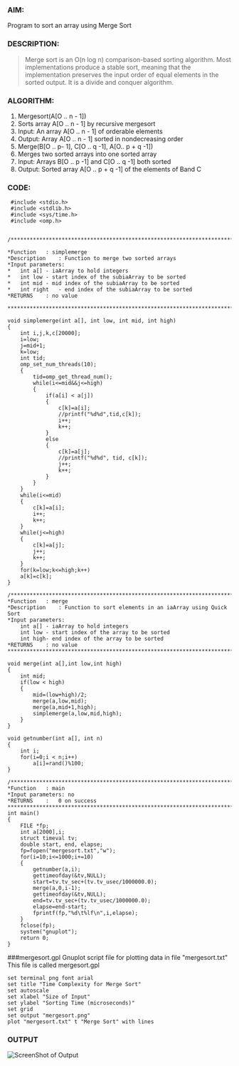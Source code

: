 ### AIM: 
Program to sort an array using Merge Sort

### DESCRIPTION: 
>Merge sort is an O(n log n) comparison-based sorting algorithm. Most implementations produce a stable sort, meaning that the implementation preserves the input order of equal elements in the sorted output. It is a divide and conquer algorithm.

### ALGORITHM:

1. Mergesort(A[O .. n - 1])
2. Sorts array A[O .. n - 1] by recursive mergesort
3. Input: An array A[O .. n - 1] of orderable elements
4. Output: Array A[O .. n - 1] sorted in nondecreasing order
5. Merge(B[O .. p- 1], C[O .. q -1], A[O.. p + q -1])
6. Merges two sorted arrays into one sorted array
7. Input: Arrays B[O .. p -1] and C[O .. q -1] both sorted
8. Output: Sorted array A[O .. p + q -1] of the elements of Band C


### CODE:
	 #include <stdio.h>
	 #include <stdlib.h>
	 #include <sys/time.h>
	 #include <omp.h>


	/******************************************************************************

	*Function	: simplemerge
	*Description	: Function to merge two sorted arrays
	*Input parameters:
	*	int a[] - iaArray to hold integers
	*	int low	- start index of the subiaArray to be sorted
	*	int mid	- mid index of the subiaArray to be sorted
	*	int right	- end index of the subiaArray to be sorted
	*RETURNS	: no value

	******************************************************************************/

	void simplemerge(int a[], int low, int mid, int high) 
	{ 
		int i,j,k,c[20000]; 
		i=low; 
		j=mid+1; 
		k=low; 
		int tid; 
		omp_set_num_threads(10); 
		{ 
			tid=omp_get_thread_num(); 
			while(i<=mid&&j<=high) 
			{ 
				if(a[i] < a[j]) 
				{ 
					c[k]=a[i]; 
					//printf("%d%d",tid,c[k]); 
					i++; 
					k++; 	 
				} 
				else 
				{ 
					c[k]=a[j]; 
					//printf("%d%d", tid, c[k]); 
					j++; 
					k++; 			 
				} 
			} 
		} 
		while(i<=mid) 
		{ 
			c[k]=a[i]; 
			i++; 
			k++; 
		} 
		while(j<=high) 
		{ 
			c[k]=a[j]; 
			j++; 
			k++; 
		} 
		for(k=low;k<=high;k++) 
		a[k]=c[k]; 
	} 

	/******************************************************************************
	*Function	: merge
	*Description	: Function to sort elements in an iaArray using Quick Sort
	*Input parameters:
		int a[] - iaArray to hold integers
		int low	- start index of the array to be sorted
		int high- end index of the array to be sorted
	*RETURNS	: no value
	******************************************************************************/

	void merge(int a[],int low,int high) 
	{ 
		int mid; 
		if(low < high) 
		{ 
			mid=(low+high)/2; 
			merge(a,low,mid); 
			merge(a,mid+1,high); 
			simplemerge(a,low,mid,high); 
		} 
	} 

	void getnumber(int a[], int n) 
	{ 
		int i; 
		for(i=0;i < n;i++) 
			a[i]=rand()%100; 
	} 

	/******************************************************************************
	*Function	: main
	*Input parameters: no
	*RETURNS	:	0 on success
	******************************************************************************/
	int main() 
	{ 
		FILE *fp; 
		int a[2000],i; 
		struct timeval tv; 
		double start, end, elapse; 
		fp=fopen("mergesort.txt","w"); 
		for(i=10;i<=1000;i+=10) 
		{ 
			getnumber(a,i); 
			gettimeofday(&tv,NULL); 
			start=tv.tv_sec+(tv.tv_usec/1000000.0); 
			merge(a,0,i-1); 
			gettimeofday(&tv,NULL); 
			end=tv.tv_sec+(tv.tv_usec/1000000.0); 
			elapse=end-start; 
			fprintf(fp,"%d\t%lf\n",i,elapse); 		 
		} 
		fclose(fp); 
		system("gnuplot"); 
		return 0; 
	} 

###mergesort.gpl
Gnuplot script file for plotting data in file "mergesort.txt"
This file is called       mergesort.gpl

	set terminal png font arial
	set title "Time Complexity for Merge Sort"
	set autoscale
	set xlabel "Size of Input"
	set ylabel "Sorting Time (microseconds)"
	set grid
	set output "mergesort.png"
	plot "mergesort.txt" t "Merge Sort" with lines

### OUTPUT

![ScreenShot of Output](mergesort.png)

